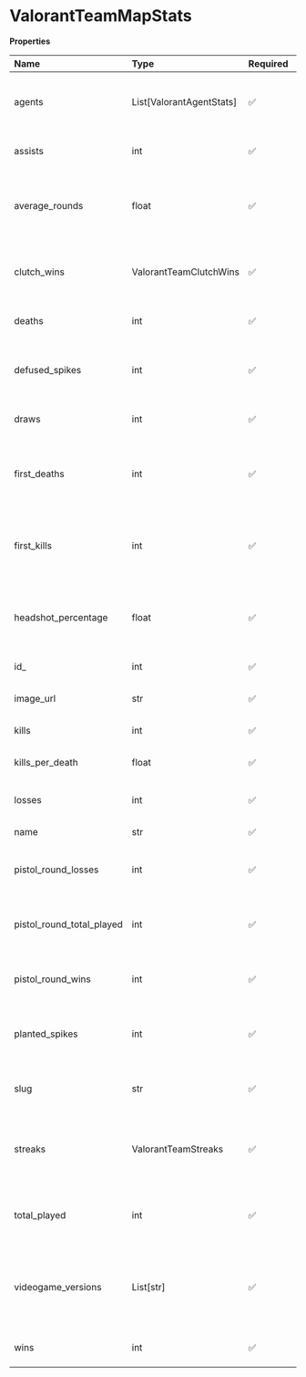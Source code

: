# ValorantTeamMapStats

**Properties**

| Name                      | Type                     | Required | Description                                                     |
| :------------------------ | :----------------------- | :------- | :-------------------------------------------------------------- |
| agents                    | List[ValorantAgentStats] | ✅       | Agents picks, wins, and losses stats for this map               |
| assists                   | int                      | ✅       | Number of team's assists                                        |
| average_rounds            | float                    | ✅       | Average number of rounds played by the team on this map         |
| clutch_wins               | ValorantTeamClutchWins   | ✅       | Rounds wins with a single team member alive                     |
| deaths                    | int                      | ✅       | Number of team's death                                          |
| defused_spikes            | int                      | ✅       | Number of spikes defused by a team member                       |
| draws                     | int                      | ✅       | Number of team draws on this map                                |
| first_deaths              | int                      | ✅       | Number of rounds where a team member died first                 |
| first_kills               | int                      | ✅       | Number of rounds where a team member did the first kill         |
| headshot_percentage       | float                    | ✅       | Percentage of headshots within the player's shots               |
| id\_                      | int                      | ✅       | ID of the map                                                   |
| image_url                 | str                      | ✅       | URL to an image of the map                                      |
| kills                     | int                      | ✅       | Number of team's kills                                          |
| kills_per_death           | float                    | ✅       | Ratio of team's kills per deaths                                |
| losses                    | int                      | ✅       | Number of team losses on this map                               |
| name                      | str                      | ✅       | Name of the map                                                 |
| pistol_round_losses       | int                      | ✅       | Number of pistol rounds lost by the team                        |
| pistol_round_total_played | int                      | ✅       | Number of pistol rounds played by the team                      |
| pistol_round_wins         | int                      | ✅       | Number of pistol rounds won by the team                         |
| planted_spikes            | int                      | ✅       | Number of spikes planted by a team member                       |
| slug                      | str                      | ✅       | Human-readable identifier of the map                            |
| streaks                   | ValorantTeamStreaks      | ✅       | Streaks done by a team member (in a given round)                |
| total_played              | int                      | ✅       | Number of times the team played on this map                     |
| videogame_versions        | List[str]                | ✅       | Array of of video game versions (ie. patches) for this resource |
| wins                      | int                      | ✅       | Number of team wins on this map                                 |

